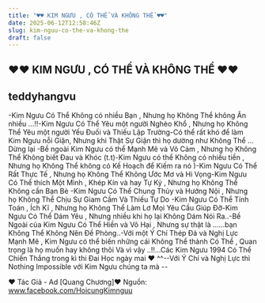 ```yaml
---
title: "♥♥ KIM NGƯU , CÓ THỂ VÀ KHÔNG THỂ ♥♥"
date: 2025-06-12T12:58:46Z
slug: kim-nguu-co-the-va-khong-the
draft: false
---
```


## ♥♥ KIM NGƯU , CÓ THỂ VÀ KHÔNG THỂ ♥♥

## teddyhangvu

-Kim Ngưu Có Thể Không có nhiều Bạn , Nhưng họ Không Thể không Ăn nhiều ...!!-Kim Ngưu Có Thể Yêu một người Nghèo Khổ , Nhưng họ Không Thể Yêu một người Yếu Đuối và Thiếu Lập Trường-Có thể rất khó để làm Kim Ngưu nỗi Giận, Nhưng khi Thật Sự Giận thì họ dường như Không Thể ... Dừng lại -Bề ngoài Kim Ngưu có thể Mạnh Mẽ và Vô Cảm , Nhưng họ Không Thể Không biết Đau và Khóc (t.t)-Kim Ngưu có thể Không có nhiều tiền , Nhưng họ Không Thể không có Kế Hoạch để Kiếm ra nó )-Kim Ngưu Có Thể Rất Thực Tế , Nhưng họ Không Thể Không Ước Mơ và Hi Vọng-Kim Ngưu Có Thể thích Một Mình , Khép Kín và hay Tự Kỷ , Nhưng họ Không Thể Không cần Bạn Bè -Kim Ngưu Có Thể Chung Thủy và Hướng Nội , Nhưng họ Không Thể Chịu Sự Giam Cầm Và Thiếu Tự Do -Kim Ngưu Có Thể Tính Toán , Ích Kĩ , Nhưng họ Không Thể Làm Lơ Mọi Yêu Cầu Giúp Đỡ-Kim Ngưu Có Thể Dám Yêu , Nhưng nhiều khi họ lại Không Dám Nói Ra..-Bề Ngoài của Kim Ngưu Có Thể Hiền và Vô Hại , Nhưng sự thật là ......bạn Không Thể Không Nên Đề Phòng..-Với một Ý Chí Thép Đá và Nghị Lực Mạnh Mẽ , Kim Ngưu có thể biến những cái Không Thể thành Có Thể , Quan trọng là họ muốn hay không thôi Và vì vậy ..!!...Các Kim Ngưu 1994 Có Thể Chiến Thắng trong kì thi Đai Học ngày mai ♥ ^^--Với Ý Chí và Nghị Lực thì Nothing Impossible với Kim Ngưu chúng ta mà --
 
 ♥ Tác Giả - Ad [Quang Chương]♥ Nguồn: www.facebook.com/HoicungKimnguu